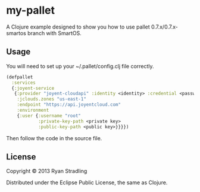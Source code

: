 # my-pallet

A Clojure example designed to show you how to use pallet 0.7.x/0.7.x-smartos branch 
with SmartOS.  

## Usage

You will need to set up your ~/.pallet/config.clj file correctly.

```clojure
(defpallet
  :services
  {:joyent-service
   {:provider "joyent-cloudapi" :identity <identity> :credential <password>
    :jclouds.zones "us-east-1"
    :endpoint "https://api.joyentcloud.com"
    :environment
    {:user {:username "root"
            :private-key-path <private key>
            :public-key-path <public key>}}}})
```

Then follow the code in the source file.

## License

Copyright © 2013 Ryan Stradling 

Distributed under the Eclipse Public License, the same as Clojure.

